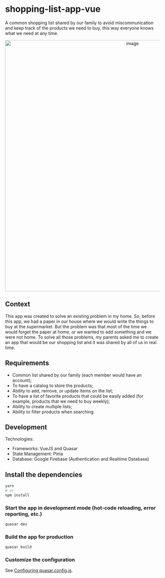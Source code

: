 # shopping-list-app-vue
A common shopping list shared by our family to avoid miscommunication and keep track of the products we need to buy, this way everyone knows what we need at any time.

<p align="center">
<img width="814" alt="image" src="https://github.com/inesosoares6/shopping-list-app-vue/assets/76999213/a15a8da9-0a5e-458b-b506-015778a66a25">
</p>

## Context
This app was created to solve an existing problem in my home. So, before this app, we had a paper in our house where we would write the things to buy at the supermarket. But the problem was that most of the time we would forget the paper at home, or we wanted to add something and we were not home. To solve all those problems, my parents asked me to create an app that would be our shopping list and it was shared by all of us in real time.

## Requirements
- Common list shared by our family (each member would have an account);
- To have a catalog to store the products;
- Ability to add, remove, or update items on the list;
- To have a list of favorite products that could be easily added (for example, products that we need to buy weekly);
- Ability to create multiple lists;
- Ability to filter products when searching.

## Development
Technologies:
- Frameworks: VueJS and Quasar
- State Management: Pinia
- Database: Google Firebase (Authentication and Realtime Database)

## Install the dependencies
```bash
yarn
# or
npm install
```

### Start the app in development mode (hot-code reloading, error reporting, etc.)
```bash
quasar dev
```


### Build the app for production
```bash
quasar build
```

### Customize the configuration
See [Configuring quasar.config.js](https://v2.quasar.dev/quasar-cli-vite/quasar-config-js).
